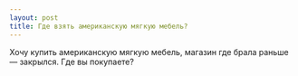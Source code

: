 ```yaml
---
layout: post 
title: Где взять американскую мягкую мебель? 
--- 
```

Хочу купить американскую мягкую мебель, магазин где брала раньше — закрылся. Где вы покупаете?
